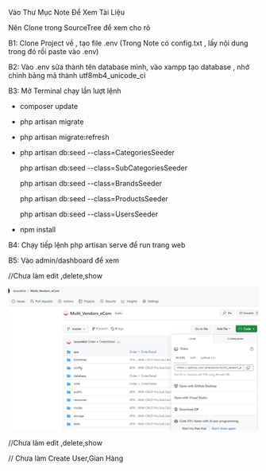 <!-- ? Quản Lý Sàn Thương Mại Điện Tử  -->

Vào Thư Mục Note Để Xem Tài Liệu

Nên Clone trong SourceTree để xem cho rõ

B1: Clone Project về , tạo file .env (Trong Note có config.txt , lấy nội dung trong đó rồi paste vào .env)

B2: Vào .env sửa thành tên database mình, vào xampp tạo database , nhớ chỉnh bảng mã thành utf8mb4_unicode_ci

B3: Mở Terminal chạy lần lượt lệnh 

+ composer update
  
+ php artisan migrate
  
+ php artisan migrate:refresh
  
+ php artisan db:seed --class=CategoriesSeeder
  
  php artisan db:seed --class=SubCategoriesSeeder
  
  php artisan db:seed --class=BrandsSeeder
  
  php artisan db:seed --class=ProductsSeeder
  
  php artisan db:seed --class=UsersSeeder
  
+ npm install
  
B4: Chạy tiếp lệnh php artisan serve để run trang web

B5: Vào admin/dashboard để xem


//Chưa làm edit ,delete,show 

![Clone](image.png)

//Chưa làm edit ,delete,show 

// Chưa làm Create User,Gian Hàng
